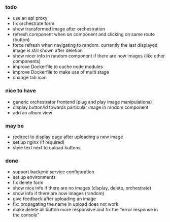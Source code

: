 ### todo
* use an api proxy
* fix orchestrate form
* show transformed image after orchestration
* refresh component when on component and clicking on same route (button)
* force refresh when navigating to random. currently the last displayed image is still shown after deletion
* show nicer info in random component if there are now images (like other components) 
* improve Dockerfile to cache node modules
* improve Dockerfile to make use of multi stage
* change tab icon

### nice to have
* generic orchestrator frontend (plug and play image manipulations)
* display button/id towards particular image in random component
* add an album view

### may be
* redirect to display page after uploading a new image
* set up nginx (if required)
* style text next to upload buttons

### done
* support backend service configuration
* set up environments
* fix delete form
* show nice info if there are no images (display, delete, orchestrate)
* show info if there are now images (random)
* give feedback after uploading an image
* fix: propagating the name in upload does not work
* make delete all button more responsive and fix the "error response in the console"
